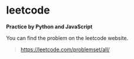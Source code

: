 # leetcode
**Practice by Python and JavaScript**

You can find the problem on the leetcode website.
> <https://leetcode.com/problemset/all/>
